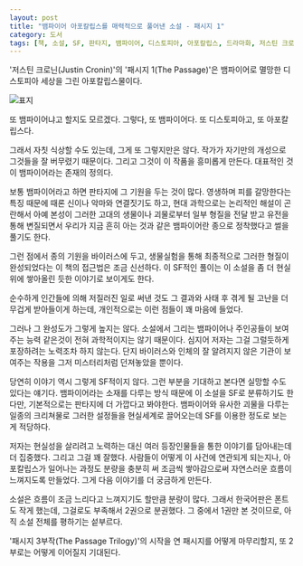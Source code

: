 ```yaml
---
layout: post
title: "뱀파이어 아포칼립스를 매력적으로 풀어낸 소설 - 패시지 1"
category: 도서
tags: [책, 소설, SF, 판타지, 뱀파이어, 디스토피아, 아포칼립스, 드라마화, 저스틴 크로닌, 송섬별, 아르테, 북이십일, 서평]
---
```


'저스틴 크로닌(Justin Cronin)'의
'패시지 1(The Passage)'은
뱀파이어로 멸망한 디스토피아 세상을 그린 아포칼립스물이다.

![표지](https://lh3.googleusercontent.com/-lajG3NLOqC71IK_JCzQ8ycdbogoN1k3qqgkb-gqX-20a9TtfRYRmSkAwkYUbCXO8S50TZHXe6luPw=s480)

또 뱀파이어냐고 할지도 모르겠다.
그렇다, 또 뱀파이어다.
또 디스토피아고, 또 아포칼립스다.

그래서 자칫 식상할 수도 있는데,
그게 또 그렇지만은 않다.
작가가 자기만의 개성으로 그것들을 잘 버무렸기 때문이다.
그리고 그것이 이 작품을 흥미롭게 만든다.
대표적인 것이 뱀파이어라는 존재의 정의다.

보통 뱀파이어라고 하면 판타지에 그 기원을 두는 것이 많다.
영생하며 피를 갈망한다는 특징 때문에 때론 신이나 악마와 연결짓기도 하고,
현대 과학으로는 논리적인 해설이 곤란해서
아예 본성이 그러한 고대의 생물이나 괴물로부터 일부 형질을 전달 받고
유전을 통해 변질되면서 우리가 지금 흔히 아는 것과 같은 뱀파이어란 종으로 정착했다고 썰을 풀기도 한다.

그런 점에서 종의 기원을 바이러스에 두고,
생물실험을 통해 최종적으로 그러한 형질이 완성되었다는 이 책의 접근법은 조금 신선하다.
이 SF적인 풀이는 이 소설을 좀 더 현실 위에 쌓아올린 듯한 이야기로 보이게도 한다.

순수하게 인간들에 의해 저질러진 일로 써낸 것도
그 결과와 사태 후 겪게 될 고난을 더 무겁게 받아들이게 하는데,
개인적으로는 이런 점들이 꽤 마음에 들었다.

그러나 그 완성도가 그렇게 높지는 않다.
소설에서 그리는 뱀파이어나 주인공들이 보여주는 능력 같은것이 전혀 과학적이지는 않기 때문이다.
심지어 저자는 그걸 그럴듯하게 포장하려는 노력조차 하지 않는다.
단지 바이러스와 인체의 잘 알려지지 않은 기관이 보여주는 작용을 그저 미스터리처럼 던져놓았을 뿐이다.

당연히 이야기 역시 그렇게 SF적이지 않다.
그런 부분을 기대하고 본다면 실망할 수도 있다는 얘기다.
뱀파이어라는 소재를 다루는 방식 때문에 이 소설을 SF로 분류하기도 한다만,
기본적으로는 판타지에 더 가깝다고 봐야한다.
뱀파이어와 유사한 괴물을 다루는 일종의 크리쳐물로
그러한 설정들을 현실세계로 끌어오는데 SF를 이용한 정도로 보는 게 적당하다.

저자는 현실성을 살리려고 노력하는 대신
여러 등장인물들을 통한 이야기를 담아내는데 더 집중했다.
그리고 그걸 꽤 잘했다.
사람들이 어떻게 이 사건에 연관되게 되는지나,
아포칼립스가 일어나는 과정도
분량을 충분히 써 조금씩 쌓아감으로써 자연스러운 흐름이 느껴지도록 만들었다.
그게 다음 이야기를 더 궁금하게 만든다.

소설은 흐름이 조금 느리다고 느껴지기도 할만큼 분량이 많다.
그래서 한국어판은 폰트도 작게 했는데, 그걸로도 부족해서 2권으로 분권했다.
그 중에서 1권만 본 것이므로, 아직 소설 전체를 평하기는 섵부르다.

'패시지 3부작(The Passage Trilogy)'의 시작을 연 패시지를 어떻게 마무리할지,
또 2부로는 어떻게 이어질지 기대된다.
